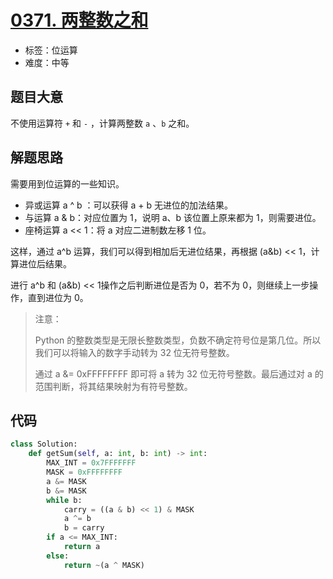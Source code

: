 # [0371. 两整数之和](https://leetcode-cn.com/problems/sum-of-two-integers/)

- 标签：位运算
- 难度：中等

## 题目大意

不使用运算符 `+` 和 `-` ，计算两整数 `a` 、`b` 之和。

## 解题思路

需要用到位运算的一些知识。

- 异或运算 a ^ b ：可以获得 a + b 无进位的加法结果。
- 与运算 a & b：对应位置为 1，说明 a、b 该位置上原来都为 1，则需要进位。
- 座椅运算 a << 1：将 a 对应二进制数左移 1 位。

这样，通过 a^b 运算，我们可以得到相加后无进位结果，再根据 (a&b) << 1，计算进位后结果。

进行 a^b 和 (a&b) << 1操作之后判断进位是否为 0，若不为 0，则继续上一步操作，直到进位为 0。

> 注意：
>
> Python 的整数类型是无限长整数类型，负数不确定符号位是第几位。所以我们可以将输入的数字手动转为 32 位无符号整数。
>
> 通过 a &= 0xFFFFFFFF 即可将 a 转为 32 位无符号整数。最后通过对 a 的范围判断，将其结果映射为有符号整数。

## 代码

```Python
class Solution:
    def getSum(self, a: int, b: int) -> int:
        MAX_INT = 0x7FFFFFFF
        MASK = 0xFFFFFFFF
        a &= MASK
        b &= MASK
        while b:
            carry = ((a & b) << 1) & MASK
            a ^= b
            b = carry
        if a <= MAX_INT:
            return a
        else:
            return ~(a ^ MASK)
```

